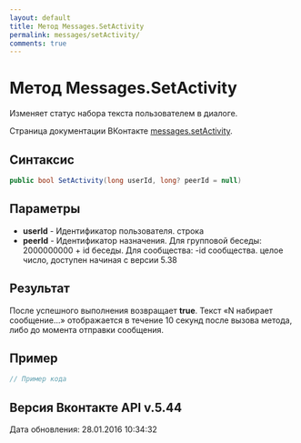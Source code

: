 ```yaml
---
layout: default
title: Метод Messages.SetActivity
permalink: messages/setActivity/
comments: true
---
```

# Метод Messages.SetActivity
Изменяет статус набора текста пользователем в диалоге.

Страница документации ВКонтакте [messages.setActivity](https://vk.com/dev/messages.setActivity).
## Синтаксис
``` csharp
public bool SetActivity(long userId, long? peerId = null)
```

## Параметры
+ **userId** - Идентификатор пользователя. строка
+ **peerId** - Идентификатор назначения. 
Для групповой беседы: 
2000000000 + id беседы. 
Для сообщества: 
-id сообщества. 
 целое число, доступен начиная с версии 5.38

## Результат
После успешного выполнения возвращает **true**. 
Текст «N набирает сообщение...» отображается в течение 10 секунд после вызова метода, либо до момента отправки сообщения.

## Пример
``` csharp
// Пример кода
```

## Версия Вконтакте API v.5.44
Дата обновления: 28.01.2016 10:34:32
